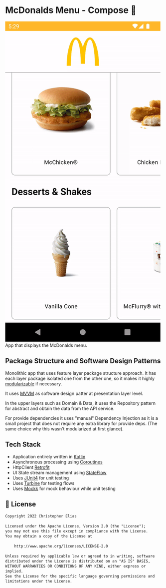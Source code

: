 # McDonalds Menu - Compose :rocket:
<img src="readme/mcdonalds.gif" alt="McDonald Sample"/>
App that displays the McDonalds menu.

## Package Structure and Software Design Patterns

Monolithic app that uses feature layer package structure approach. It has each layer package isolated one from the other one, so it makes it highly [modularizable](https://medium.com/proandroiddev/the-abc-of-modularization-for-android-in-2021-e7b3fbe29fca) if necessary.

It uses [MVVM](https://medium.com/proandroiddev/understanding-mvvm-pattern-for-android-in-2021-98b155b37b54) as software design patter at presentation layer level.

In the upper layers such as Domain & Data, it uses the Repository pattern for abstract and obtain the data from the API service.

For provide dependencies it uses "manual" Dependency Injection as it is a small project that does not require any extra library for provide deps. (The same choice why this wasn't modularized at first glance).

## Tech Stack
- Application entirely written in [Kotlin](https://kotlinlang.org)
- Asynchronous processing using [Coroutines](https://kotlin.github.io/kotlinx.coroutines/)
- HttpClient [Retrofit](https://github.com/square/retrofit)
- UI State stream management using [StateFlow](https://developer.android.com/kotlin/flow/stateflow-and-sharedflow)
- Uses [JUnit4](https://developer.android.com/training/testing/junit-rules) for unit testing
- Uses [Turbine](https://github.com/cashapp/turbine) for testing flows
- Uses [Mockk](https://mockk.io) for mock behaviour while unit testing

## 📃 License

```
Copyright 2022 Christopher Elias

Licensed under the Apache License, Version 2.0 (the "License");
you may not use this file except in compliance with the License.
You may obtain a copy of the License at

    http://www.apache.org/licenses/LICENSE-2.0

Unless required by applicable law or agreed to in writing, software
distributed under the License is distributed on an "AS IS" BASIS,
WITHOUT WARRANTIES OR CONDITIONS OF ANY KIND, either express or implied.
See the License for the specific language governing permissions and
limitations under the License.
```
